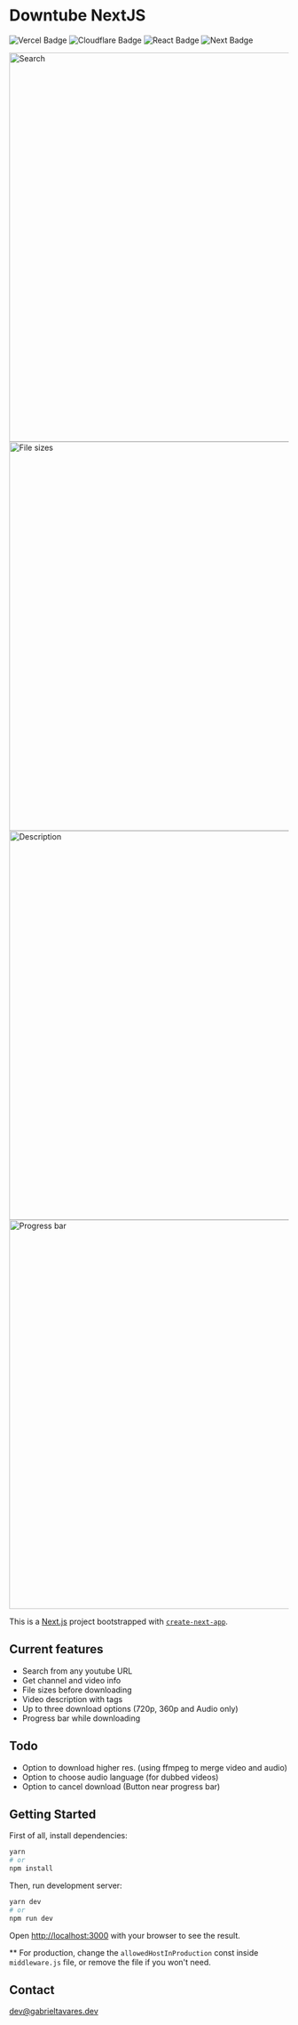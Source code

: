 # Downtube NextJS

![Vercel Badge](https://img.shields.io/badge/Vercel-Deployed-green?logo=vercel&logoColor=black&labelColor=white)
![Cloudflare Badge](https://img.shields.io/badge/Cloudflare-Proxied-green?logo=cloudflare&logoColor=yellow&labelColor=white)
![React Badge](https://img.shields.io/badge/React-Built-teal?logo=react&logoColor=teal&labelColor=white)
![Next Badge](https://img.shields.io/badge/React-Built-blue?logo=next.js&logoColor=black&labelColor=white)


<img src="https://i.imgur.com/1DIr42a.png" width="700" title="Search">
<img src="https://i.imgur.com/qXGQ5Fj.png" width="700" title="File sizes">
<img src="https://i.imgur.com/6jDx1Eh.png" width="700" title="Description">
<img src="https://i.imgur.com/2Q7GUig.png" width="700" title="Progress bar">

This is a [Next.js](https://nextjs.org/) project bootstrapped with [`create-next-app`](https://github.com/vercel/next.js/tree/canary/packages/create-next-app).

## Current features
- Search from any youtube URL
- Get channel and video info
- File sizes before downloading
- Video description with tags
- Up to three download options (720p, 360p and Audio only)
- Progress bar while downloading

## Todo
- Option to download higher res. (using ffmpeg to merge video and audio)
- Option to choose audio language (for dubbed videos)
- Option to cancel download (Button near progress bar)

## Getting Started

First of all, install dependencies:

```bash
yarn
# or
npm install
```

Then, run development server:

```bash
yarn dev
# or
npm run dev
```

Open [http://localhost:3000](http://localhost:3000) with your browser to see the result.

** For production, change the `allowedHostInProduction` const inside `middleware.js` file, or remove the file if you won't need.
## Contact
[dev@gabrieltavares.dev](mailto:dev@gabrieltavares.dev)